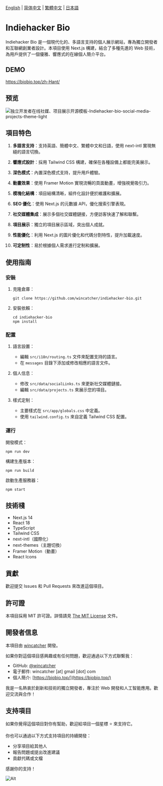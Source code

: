 [English](README-EN.md) | [简体中文](README.md) | [繁體中文](README-Hant.md) | [日本語](README-JA.md)

# Indiehacker Bio

Indiehacker Bio 是一個現代化的、多語言支持的個人展示網站，專為獨立開發者和互聯網創業者設計。本項目使用 Next.js 構建，結合了多種先進的 Web 技術，為用戶提供了一個優雅、響應式的在線個人簡介平台。

## DEMO

[ https://biobio.top/zh-Hant/ ]( https://biobio.top/zh-Hant/ )

## 预览

![独立开发者在线社媒、项目展示开源模板-Indiehacker-bio-social-media-projects-theme-light](https://github.com/user-attachments/assets/d1107139-f019-4fe3-b2cd-9fb764e3e01d)

## 項目特色

1. **多語言支持**：支持英語、簡體中文、繁體中文和日語，使用 next-intl 實現無縫的語言切換。

2. **響應式設計**：採用 Tailwind CSS 構建，確保在各種設備上都能完美展示。

3. **深色模式**：內置深色模式支持，提升用戶體驗。

4. **動畫效果**：使用 Framer Motion 實現流暢的頁面動畫，增強視覺吸引力。

5. **模塊化結構**：項目結構清晰，組件化設計便於維護和擴展。

6. **SEO 優化**：使用 Next.js 的元數據 API，優化搜索引擎表現。

7. **社交媒體集成**：展示多個社交媒體鏈接，方便訪客快速了解和聯繫。

8. **項目展示**：獨立的項目展示區域，突出個人成就。

9. **性能優化**：利用 Next.js 的圖片優化和代碼分割特性，提升加載速度。

10. **可定制性**：易於根據個人需求進行定制和擴展。

## 使用指南

### 安裝

1. 克隆倉庫：
   ```
   git clone https://github.com/wincatcher/indiehacker-bio.git
   ```

2. 安裝依賴：
   ```
   cd indiehacker-bio
   npm install
   ```

### 配置

1. 語言設置：
   - 編輯 `src/i18n/routing.ts` 文件來配置支持的語言。
   - 在 `messages` 目錄下添加或修改相應的語言文件。

2. 個人信息：
   - 修改 `src/data/socialLinks.ts` 來更新社交媒體鏈接。
   - 編輯 `src/data/projects.ts` 來展示您的項目。

3. 樣式定制：
   - 主要樣式在 `src/app/globals.css` 中定義。
   - 使用 `tailwind.config.ts` 來自定義 Tailwind CSS 配置。

### 運行

開發模式：
```
npm run dev
```

構建生產版本：
```
npm run build
```

啟動生產服務器：
```
npm start
```

## 技術棧

- Next.js 14
- React 18
- TypeScript
- Tailwind CSS
- next-intl（國際化）
- next-themes（主題切換）
- Framer Motion（動畫）
- React Icons

## 貢獻

歡迎提交 Issues 和 Pull Requests 來改進這個項目。

## 許可證

本項目採用 MIT 許可證。詳情請見 [The MIT License](https://opensource.org/license/MIT) 文件。

## 開發者信息

本項目由 [wincatcher](https://github.com/wincatcher) 開發。

如果你對這個項目感興趣或有任何問題，歡迎通過以下方式聯繫我：

- GitHub: [@wincatcher](https://github.com/wincatcher)
- 電子郵件: wincatcher [at] gmail [dot] com
- 個人簡介: [https://biobio.top/](https://biobio.top/)

我是一名熱衷於創新和技術的獨立開發者，專注於 Web 開發和人工智能應用。歡迎交流與合作！

## 支持項目

如果你覺得這個項目對你有幫助，歡迎給項目一個星標 ⭐️ 來支持它。

你也可以通過以下方式支持項目的持續開發：

- 分享項目給其他人
- 報告問題或提出改進建議
- 貢獻代碼或文檔

感謝你的支持！

![Alt](https://repobeats.axiom.co/api/embed/08a6938436b0c5394eb7d13b0538d147f57a1876.svg "Repobeats analytics image")